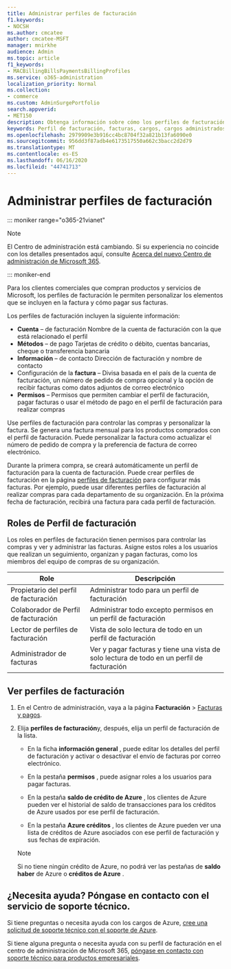 ```yaml
---
title: Administrar perfiles de facturación
f1.keywords:
- NOCSH
ms.author: cmcatee
author: cmcatee-MSFT
manager: mnirkhe
audience: Admin
ms.topic: article
f1_keywords:
- MACBillingBillsPaymentsBillingProfiles
ms.service: o365-administration
localization_priority: Normal
ms.collection:
- commerce
ms.custom: AdminSurgePortfolio
search.appverid:
- MET150
description: Obtenga información sobre cómo los perfiles de facturación admiten facturas.
keywords: Perfil de facturación, facturas, cargos, cargos administrados
ms.openlocfilehash: 2979909e3b916cc4bc8704f32a821b13fa6090e0
ms.sourcegitcommit: 956dd3f87adb4e6173517550a662c3bacc2d2d79
ms.translationtype: MT
ms.contentlocale: es-ES
ms.lasthandoff: 06/16/2020
ms.locfileid: "44741713"
---
```

# <a name="manage-billing-profiles"></a>Administrar perfiles de facturación

::: moniker range="o365-21vianet"

> [!NOTE]
> El Centro de administración está cambiando. Si su experiencia no coincide con los detalles presentados aquí, consulte [Acerca del nuevo Centro de administración de Microsoft 365](https://docs.microsoft.com/microsoft-365/admin/microsoft-365-admin-center-preview?view=o365-21vianet).

::: moniker-end

Para los clientes comerciales que compran productos y servicios de Microsoft, los perfiles de facturación le permiten personalizar los elementos que se incluyen en la factura y cómo pagar sus facturas.

Los perfiles de facturación incluyen la siguiente información:

- **Cuenta** &ndash; de facturación Nombre de la cuenta de facturación con la que está relacionado el perfil
- **Métodos** &ndash; de pago Tarjetas de crédito o débito, cuentas bancarias, cheque o transferencia bancaria
- **Información** &ndash; de contacto Dirección de facturación y nombre de contacto
- Configuración de la **factura** &ndash; Divisa basada en el país de la cuenta de facturación, un número de pedido de compra opcional y la opción de recibir facturas como datos adjuntos de correo electrónico
- **Permisos** &ndash; Permisos que permiten cambiar el perfil de facturación, pagar facturas o usar el método de pago en el perfil de facturación para realizar compras

Use perfiles de facturación para controlar las compras y personalizar la factura. Se genera una factura mensual para los productos comprados con el perfil de facturación. Puede personalizar la factura como actualizar el número de pedido de compra y la preferencia de factura de correo electrónico.

Durante la primera compra, se creará automáticamente un perfil de facturación para la cuenta de facturación. Puede crear perfiles de facturación en la página <a href="https://go.microsoft.com/fwlink/p/?linkid=2103629" target="_blank">perfiles de facturación</a> para configurar más facturas. Por ejemplo, puede usar diferentes perfiles de facturación al realizar compras para cada departamento de su organización. En la próxima fecha de facturación, recibirá una factura para cada perfil de facturación.

## <a name="billing-profile-roles"></a>Roles de Perfil de facturación

Los roles en perfiles de facturación tienen permisos para controlar las compras y ver y administrar las facturas. Asigne estos roles a los usuarios que realizan un seguimiento, organizan y pagan facturas, como los miembros del equipo de compras de su organización.

| Role                          | Descripción                                                                       |
|-----------------------------  |---------------------------------------------------------------------------------  |
| Propietario del perfil de facturación         | Administrar todo para un perfil de facturación                                           |
| Colaborador de Perfil de facturación   | Administrar todo excepto permisos en un perfil de facturación                         |
| Lector de perfiles de facturación        | Vista de solo lectura de todo en un perfil de facturación                                 |
| Administrador de facturas               | Ver y pagar facturas y tiene una vista de solo lectura de todo en un perfil de facturación   |

## <a name="view-billing-profiles"></a>Ver perfiles de facturación

1. En el Centro de administración, vaya a la página **Facturación** \> <a href="https://go.microsoft.com/fwlink/p/?linkid=2102895" target="_blank">Facturas y pagos</a>.

2. Elija **perfiles de facturación**y, después, elija un perfil de facturación de la lista.

    - En la ficha **información general** , puede editar los detalles del perfil de facturación y activar o desactivar el envío de facturas por correo electrónico.

    - En la pestaña **permisos** , puede asignar roles a los usuarios para pagar facturas.

    - En la pestaña **saldo de crédito de Azure** , los clientes de Azure pueden ver el historial de saldo de transacciones para los créditos de Azure usados por ese perfil de facturación.

    - En la pestaña **Azure créditos** , los clientes de Azure pueden ver una lista de créditos de Azure asociados con ese perfil de facturación y sus fechas de expiración.

    > [!NOTE]
    > Si no tiene ningún crédito de Azure, no podrá ver las pestañas de **saldo haber** de Azure o **créditos de Azure** .

## <a name="need-help-contact-support"></a>¿Necesita ayuda? Póngase en contacto con el servicio de soporte técnico.

Si tiene preguntas o necesita ayuda con los cargos de Azure, <a href="https://portal.azure.com/#blade/Microsoft_Azure_Support/HelpAndSupportBlade/newsupportrequest" target="_blank">cree una solicitud de soporte técnico con el soporte de Azure</a>.

Si tiene alguna pregunta o necesita ayuda con su perfil de facturación en el centro de administración de Microsoft 365, [póngase en contacto con soporte técnico para productos empresariales](https://docs.microsoft.com/office365/admin/contact-support-for-business-products).

